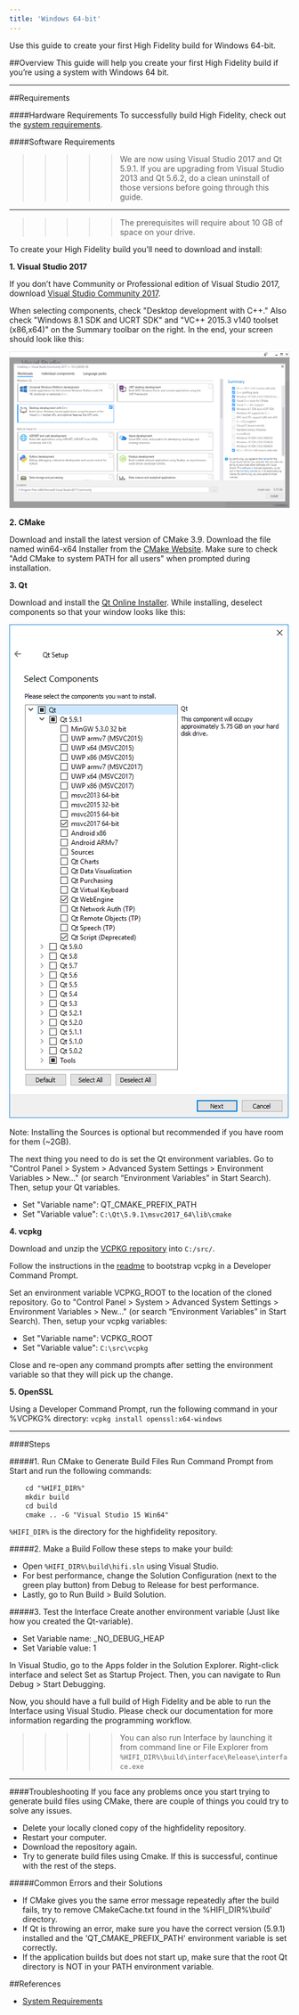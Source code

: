 ```yaml
---
title: 'Windows 64-bit'
---
```


Use this guide to create your first High Fidelity build for Windows 64-bit.

##Overview
This guide will help you create your first High Fidelity build if you’re using a system with Windows 64 bit. 

--------------

##Requirements

####Hardware Requirements
To successfully build High Fidelity, check out the [system requirements](http://localhost/get-started/requirements). 


####Software Requirements

>>>>> We are now using Visual Studio 2017 and Qt 5.9.1. If you are upgrading from Visual Studio 2013 and Qt 5.6.2, do a clean uninstall of those versions before going through this guide. 

---

>>>>> The prerequisites will require about 10 GB of space on your drive.

To create your High Fidelity build you’ll need to download and install: 

**1. Visual Studio 2017**

If you don’t have Community or Professional edition of Visual Studio 2017, download [Visual Studio Community 2017](https://www.visualstudio.com/downloads/). 

When selecting components, check "Desktop development with C++." Also check "Windows 8.1 SDK and UCRT SDK" and "VC++ 2015.3 v140 toolset (x86,x64)" on the Summary toolbar on the right. In the end, your screen should look like this:

![img](vs2017-comp.png)

**2. CMake**     

Download and install the latest version of CMake 3.9. Download the file named  win64-x64 Installer from the [CMake Website](https://cmake.org/download/). Make sure to check "Add CMake to system PATH for all users" when prompted during installation.

**3. Qt**              

Download and install the [Qt Online Installer](https://www.qt.io/download-open-source/?hsCtaTracking=f977210e-de67-475f-a32b-65cec207fd03%7Cd62710cd-e1db-46aa-8d4d-2f1c1ffdacea). While installing, deselect components so that your window looks like this:

![img](qt-comp.png)

Note: Installing the Sources is optional but recommended if you have room for them (~2GB). 

The next thing you need to do is set the Qt environment variables. Go to "Control Panel > System > Advanced System Settings > Environment Variables > New..." (or search “Environment Variables” in Start Search). Then, setup your Qt variables.  
* Set "Variable name": QT_CMAKE_PREFIX_PATH 
* Set "Variable value":  `C:\Qt\5.9.1\msvc2017_64\lib\cmake` 

**4. vcpkg**

Download and unzip the [VCPKG repository](https://github.com/Microsoft/vcpkg) into `C:/src/`.

Follow the instructions in the [readme](https://github.com/Microsoft/vcpkg/blob/master/README.md) to bootstrap vcpkg in a Developer Command Prompt.

Set an environment variable VCPKG_ROOT to the location of the cloned repository. Go to "Control Panel > System > Advanced System Settings > Environment Variables > New..." (or search “Environment Variables” in Start Search). Then, setup your vcpkg variables:  
* Set "Variable name": VCPKG_ROOT 
* Set "Variable value":  `C:\src\vcpkg` 

Close and re-open any command prompts after setting the environment variable so that they will pick up the change.

**5. OpenSSL**

Using a Developer Command Prompt, run the following command in your %VCPKG% directory: `vcpkg install openssl:x64-windows`

---------------------------


####Steps

#####1. Run CMake to Generate Build Files 
Run Command Prompt from Start and run the following commands: 

		cd "%HIFI_DIR%"
		mkdir build
		cd build 
		cmake .. -G "Visual Studio 15 Win64"

`%HIFI_DIR%` is the directory for the highfidelity repository.


#####2. Make a Build
Follow these steps to make your build:
* Open  `%HIFI_DIR%\build\hifi.sln`  using Visual Studio.
* For best performance, change the Solution Configuration (next to the green play button) from Debug to Release for best performance.
* Lastly, go to Run Build > Build Solution.


#####3. Test the Interface
Create another environment variable (Just like how you created the Qt-variable).

* Set Variable name: _NO_DEBUG_HEAP
* Set Variable value: 1

In Visual Studio, go to the Apps folder in the Solution Explorer. Right-click interface and select Set as Startup Project. Then, you can navigate to Run Debug > Start Debugging.

Now, you should have a full build of High Fidelity and be able to run the Interface using Visual Studio. Please check our documentation for more information regarding the programming workflow.

>>>>> You can also run Interface by launching it from command line or File Explorer from `%HIFI_DIR%\build\interface\Release\interface.exe`

---------------------------------------------------------------


####Troubleshooting
If you face any problems once you start trying to generate build files using CMake, there are couple of things you could try to solve any issues.
* Delete your locally cloned copy of the highfidelity repository.
* Restart your computer.
* Download the repository again.
* Try to generate build files using Cmake. If this is successful, continue with the rest of the steps.

#####Common Errors and their Solutions
* If CMake gives you the same error message repeatedly after the build fails, try to remove CMakeCache.txt found in the %HIFI_DIR%\build' directory.
* If Qt is throwing an error, make sure you have the correct version (5.9.1) installed and the 'QT_CMAKE_PREFIX_PATH' environment variable is set correctly.
* If the application builds but does not start up, make sure that the root Qt directory is NOT in your PATH environment variable.


##References
* [System Requirements](http://localhost/get-started/requirements)
